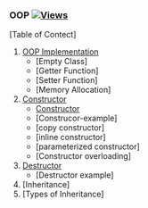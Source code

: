 ### OOP          [![Views](https://hits.seeyoufarm.com/api/count/incr/badge.svg?url=https%3A%2F%2Fgithub.com%2Fprashantjagtap2909%2FOOP&count_bg=%2379C83D&title_bg=%23555555&icon=&icon_color=%23E7E7E7&title=Views&edge_flat=false)](https://hits.seeyoufarm.com)


[Table of Contect]
1. [OOP Implementation]()
     - [Empty Class]
     - [Getter Function]
     - [Setter Function]
     - [Memory Allocation]
2. [Constructor]()
     - [Constructor]()
     - [Construcor-example]
     - [copy constructor]
     - [inline constructor]
     - [parameterized constructor]
     - [Constructor overloading]
3. [Destructor]()
     - [Destructor example]
4. [Inheritance]
5. [Types of Inheritance]
